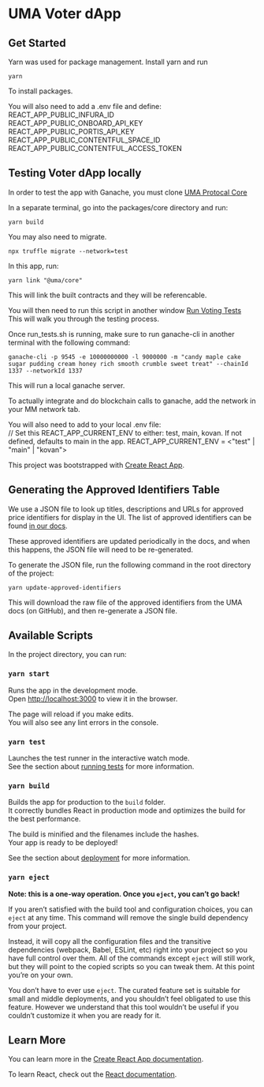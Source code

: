 # UMA Voter dApp

## Get Started

Yarn was used for package management. Install yarn and run

`yarn`

To install packages.

You will also need to add a .env file and define:\
REACT_APP_PUBLIC_INFURA_ID \
REACT_APP_PUBLIC_ONBOARD_API_KEY \
REACT_APP_PUBLIC_PORTIS_API_KEY
REACT_APP_PUBLIC_CONTENTFUL_SPACE_ID
REACT_APP_PUBLIC_CONTENTFUL_ACCESS_TOKEN

## Testing Voter dApp locally

In order to test the app with Ganache, you must clone [UMA Protocal Core](https://github.com/UMAprotocol/protocol)

In a separate terminal, go into the packages/core directory and run:

`yarn build`

You may also need to migrate.

`npx truffle migrate --network=test`

In this app, run:

`yarn link "@uma/core"`

This will link the built contracts and they will be referencable.

You will then need to run this script in another window [Run Voting Tests](https://github.com/UMAprotocol/protocol/blob/master/packages/voter-dapp/run_tests.sh)\
This will walk you through the testing process.

Once run_tests.sh is running, make sure to run ganache-cli in another terminal with the following command:

`ganache-cli -p 9545 -e 10000000000 -l 9000000 -m "candy maple cake sugar pudding cream honey rich smooth crumble sweet treat" --chainId 1337 --networkId 1337`

This will run a local ganache server.

To actually integrate and do blockchain calls to ganache, add the network in your MM network tab.

You will also need to add to your local .env file:\
// Set this REACT_APP_CURRENT_ENV to either: test, main, kovan. If not defined, defaults to main in the app.
REACT_APP_CURRENT_ENV = <"test" | "main" | "kovan">

This project was bootstrapped with [Create React App](https://github.com/facebook/create-react-app).

## Generating the Approved Identifiers Table

We use a JSON file to look up titles, descriptions and URLs for approved price identifiers for display in the UI. The list of approved identifiers can be found [in our docs](https://docs.umaproject.org/resources/approved-price-identifiers). 

These approved identifiers are updated periodically in the docs, and when this happens, the JSON file will need to be re-generated.

To generate the JSON file, run the following command in the root directory of the project:

`yarn update-approved-identifiers`

This will download the raw file of the approved identifiers from the UMA docs (on GitHub), and then re-generate a JSON file.

## Available Scripts

In the project directory, you can run:

### `yarn start`

Runs the app in the development mode.\
Open [http://localhost:3000](http://localhost:3000) to view it in the browser.

The page will reload if you make edits.\
You will also see any lint errors in the console.

### `yarn test`

Launches the test runner in the interactive watch mode.\
See the section about [running tests](https://facebook.github.io/create-react-app/docs/running-tests) for more information.

### `yarn build`

Builds the app for production to the `build` folder.\
It correctly bundles React in production mode and optimizes the build for the best performance.

The build is minified and the filenames include the hashes.\
Your app is ready to be deployed!

See the section about [deployment](https://facebook.github.io/create-react-app/docs/deployment) for more information.

### `yarn eject`

**Note: this is a one-way operation. Once you `eject`, you can’t go back!**

If you aren’t satisfied with the build tool and configuration choices, you can `eject` at any time. This command will remove the single build dependency from your project.

Instead, it will copy all the configuration files and the transitive dependencies (webpack, Babel, ESLint, etc) right into your project so you have full control over them. All of the commands except `eject` will still work, but they will point to the copied scripts so you can tweak them. At this point you’re on your own.

You don’t have to ever use `eject`. The curated feature set is suitable for small and middle deployments, and you shouldn’t feel obligated to use this feature. However we understand that this tool wouldn’t be useful if you couldn’t customize it when you are ready for it.

## Learn More

You can learn more in the [Create React App documentation](https://facebook.github.io/create-react-app/docs/getting-started).

To learn React, check out the [React documentation](https://reactjs.org/).
